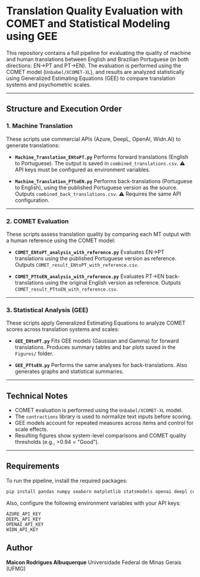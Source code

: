 # Translation Quality Evaluation with COMET and Statistical Modeling using GEE

This repository contains a full pipeline for evaluating the quality of machine and human translations between English and Brazilian Portuguese (in both directions: EN→PT and PT→EN). The evaluation is performed using the COMET model (`Unbabel/XCOMET-XL`), and results are analyzed statistically using Generalized Estimating Equations (GEE) to compare translation systems and psychometric scales.

---

## Structure and Execution Order

### 1. Machine Translation

These scripts use commercial APIs (Azure, DeepL, OpenAI, Widn.AI) to generate translations:

* **`Machine_Translation_ENtoPT.py`**
  Performs forward translations (English to Portuguese). The output is saved in `combined_translations.csv`.
  ⚠️ API keys must be configured as environment variables.

* **`Machine_Translation_PTtoEN.py`**
  Performs back-translations (Portuguese to English), using the published Portuguese version as the source.
  Outputs `combined_back_translations.csv`.
  ⚠️ Requires the same API configuration.

---

### 2. COMET Evaluation

These scripts assess translation quality by comparing each MT output with a human reference using the COMET model:

* **`COMET_ENtoPT_analysis_with_reference.py`**
  Evaluates EN→PT translations using the published Portuguese version as reference.
  Outputs `COMET_result_ENtoPT_with_reference.csv`.

* **`COMET_PTtoEN_analysis_with_reference.py`**
  Evaluates PT→EN back-translations using the original English version as reference.
  Outputs `COMET_result_PTtoEN_with_reference.csv`.

---

### 3. Statistical Analysis (GEE)

These scripts apply Generalized Estimating Equations to analyze COMET scores across translation systems and scales:

* **`GEE_ENtoPT.py`**
  Fits GEE models (Gaussian and Gamma) for forward translations.
  Produces summary tables and bar plots saved in the `Figures/` folder.

* **`GEE_PTtoEN.py`**
  Performs the same analyses for back-translations.
  Also generates graphs and statistical summaries.

---

## Technical Notes

* COMET evaluation is performed using the `Unbabel/XCOMET-XL` model.
* The `contractions` library is used to normalize text inputs before scoring.
* GEE models account for repeated measures across items and control for scale effects.
* Resulting figures show system-level comparisons and COMET quality thresholds (e.g., >0.94 = "Good").

---

## Requirements

To run the pipeline, install the required packages:

```bash
pip install pandas numpy seaborn matplotlib statsmodels openai deepl contractions tqdm
```

Also, configure the following environment variables with your API keys:

```
AZURE_API_KEY  
DEEPL_API_KEY  
OPENAI_API_KEY  
WIDN_API_KEY  
```

## Author

**Maicon Rodrigues Albuquerque**
Universidade Federal de Minas Gerais (UFMG)

